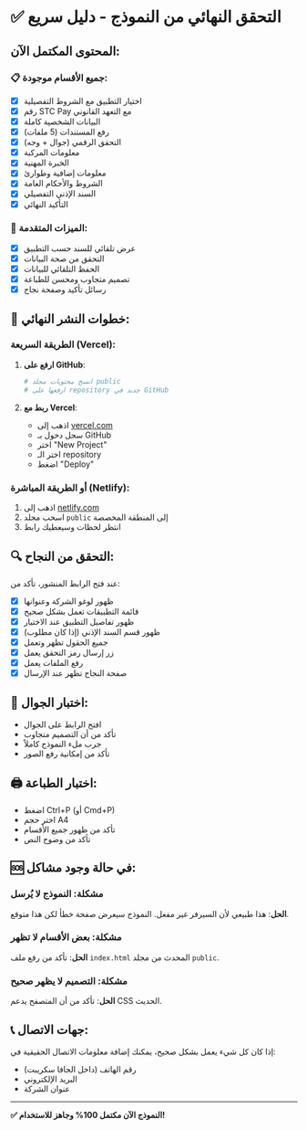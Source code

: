# ✅ التحقق النهائي من النموذج - دليل سريع

## المحتوى المكتمل الآن:

### 📋 جميع الأقسام موجودة:
- [x] اختيار التطبيق مع الشروط التفصيلية
- [x] رقم STC Pay مع التعهد القانوني
- [x] البيانات الشخصية كاملة
- [x] رفع المستندات (5 ملفات)
- [x] التحقق الرقمي (جوال + وجه)
- [x] معلومات المركبة
- [x] الخبرة المهنية
- [x] معلومات إضافية وطوارئ
- [x] الشروط والأحكام العامة
- [x] السند الإذني التفصيلي
- [x] التأكيد النهائي

### 🎯 الميزات المتقدمة:
- [x] عرض تلقائي للسند حسب التطبيق
- [x] التحقق من صحة البيانات
- [x] الحفظ التلقائي للبيانات
- [x] تصميم متجاوب ومحسن للطباعة
- [x] رسائل تأكيد وصفحة نجاح

## 🚀 خطوات النشر النهائي:

### الطريقة السريعة (Vercel):

1. **ارفع على GitHub**:
   ```bash
   # انسخ محتويات مجلد public
   # ارفعها على repository جديد في GitHub
   ```

2. **ربط مع Vercel**:
   - اذهب إلى [vercel.com](https://vercel.com)
   - سجل دخول بـ GitHub
   - اختر "New Project"
   - اختر الـ repository
   - اضغط "Deploy"

### أو الطريقة المباشرة (Netlify):

1. اذهب إلى [netlify.com](https://netlify.com)
2. اسحب مجلد `public` إلى المنطقة المخصصة
3. انتظر لحظات وسيعطيك رابط

## 🔍 التحقق من النجاح:

عند فتح الرابط المنشور، تأكد من:

- [x] ظهور لوغو الشركة وعنوانها
- [x] قائمة التطبيقات تعمل بشكل صحيح
- [x] ظهور تفاصيل التطبيق عند الاختيار
- [x] ظهور قسم السند الإذني (إذا كان مطلوب)
- [x] جميع الحقول تظهر وتعمل
- [x] زر إرسال رمز التحقق يعمل
- [x] رفع الملفات يعمل
- [x] صفحة النجاح تظهر عند الإرسال

## 📱 اختبار الجوال:

- افتح الرابط على الجوال
- تأكد من أن التصميم متجاوب
- جرب ملء النموذج كاملاً
- تأكد من إمكانية رفع الصور

## 🖨️ اختبار الطباعة:

- اضغط Ctrl+P (أو Cmd+P)
- اختر حجم A4
- تأكد من ظهور جميع الأقسام
- تأكد من وضوح النص

## 🆘 في حالة وجود مشاكل:

### مشكلة: النموذج لا يُرسل
**الحل**: هذا طبيعي لأن السيرفر غير مفعل. النموذج سيعرض صفحة خطأ لكن هذا متوقع.

### مشكلة: بعض الأقسام لا تظهر
**الحل**: تأكد من رفع ملف `index.html` المحدث من مجلد `public`.

### مشكلة: التصميم لا يظهر صحيح
**الحل**: تأكد من أن المتصفح يدعم CSS الحديث.

## 📞 جهات الاتصال:

إذا كان كل شيء يعمل بشكل صحيح، يمكنك إضافة معلومات الاتصال الحقيقية في:
- رقم الهاتف (داخل الجافا سكريبت)
- البريد الإلكتروني
- عنوان الشركة

---

**✅ النموذج الآن مكتمل 100% وجاهز للاستخدام!**
